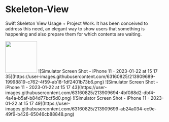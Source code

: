 # Skeleton-View
Swift Skeleton View Usage + Project Work. It has been conceived to address this need, an elegant way to show users that something is happening and also prepare them for which contents are waiting. 

<img src="(https://user-images.githubusercontent.com/63160825/213909689-19998819-c762-4f59-ab18-1df2401b73b6.png" width="100" height="100">
![Simulator Screen Shot - iPhone 11 - 2023-01-22 at 15 17 35](https://user-images.githubusercontent.com/63160825/213909689-19998819-c762-4f59-ab18-1df2401b73b6.png)
![Simulator Screen Shot - iPhone 11 - 2023-01-22 at 15 17 43](https://user-images.githubusercontent.com/63160825/213909694-4bf088d2-dbf4-4a4a-b5af-b84d77bcf5d0.png)
![Simulator Screen Shot - iPhone 11 - 2023-01-22 at 15 17 49](https://user-images.githubusercontent.com/63160825/213909699-ab24a034-ec9e-49f9-b426-65046cb88848.png)

